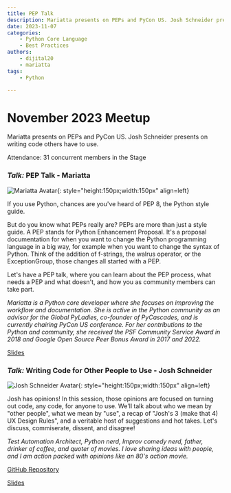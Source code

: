 ```yaml
---
title: PEP Talk
description: Mariatta presents on PEPs and PyCon US. Josh Schneider presents on writing code others have to use.
date: 2023-11-07
categories: 
    - Python Core Language
    - Best Practices
authors:
    - dijital20
    - mariatta
tags:
    - Python

---
```


# November 2023 Meetup

Mariatta presents on PEPs and PyCon US. Josh Schneider presents on writing code others have to use.

<!-- more -->

Attendance: 31 concurrent members in the Stage

### _Talk:_ PEP Talk - Mariatta
![Mariatta Avatar](https://GitHub.com/mariatta.png){: style="height:150px;width:150px" align=left}

If you use Python, chances are you've heard of PEP 8, the Python style guide.

But do you know what PEPs really are? PEPs are more than just a style guide. A PEP stands for Python Enhancement Proposal. It's a proposal documentation for when you want to change the Python programming language in a big way, for example when you want to change the syntax of Python. Think of the addition of f-strings, the walrus operator, or the ExceptionGroup, those changes all started with a PEP.

Let's have a PEP talk, where you can learn about the PEP process, what needs a PEP and what doesn't, and how you as community members can take part.

*Mariatta is a Python core developer where she focuses on improving the workflow and documentation. She is active in the Python community as an advisor for the Global PyLadies, co-founder of PyCascades, and is currently chairing PyCon US conference. For her contributions to the Python and community, she received the PSF Community Service Award in 2018 and Google Open Source Peer Bonus Award in 2017 and 2022.*

[Slides](./../../assets/docs/PEP_Talk_pytexas.pdf)


### _Talk:_  Writing Code for Other People to Use - Josh Schneider 
![Josh Schneider Avatar](https://github.com/dijital20.png){: style="height:150px;width:150px" align=left}

Josh has opinions! In this session, those opinions are focused on turning out code, any code, for anyone to use. We'll talk about who we mean by "other people", what we mean by "use", a recap of "Josh's 3 (make that 4) UX Design Rules", and a veritable host of suggestions and hot takes. Let's discuss, commiserate, dissent, and disagree!

_Test Automation Architect, Python nerd, Improv comedy nerd, father, drinker of coffee, and quoter of movies. I love sharing ideas with people, and I am action packed with opinions like an 80's action movie._

[GitHub Repository](https://github.com/dijital20/pytexas-meetup0923-best-practices)

[Slides](./../../assets/docs/josh-s-slides-nov23.pdf)